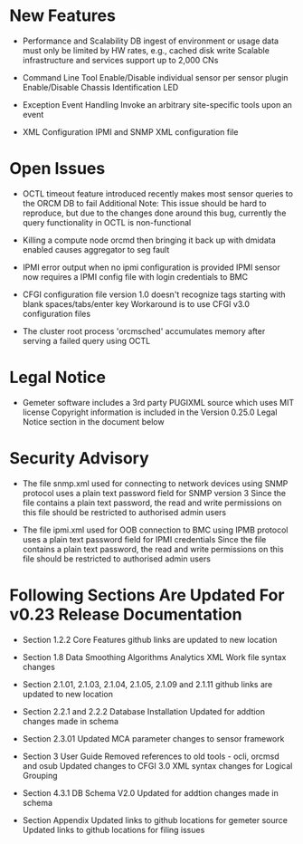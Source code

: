 New Features
============

* Performance and Scalability
  DB ingest of environment or usage data must only be limited by HW rates, e.g., cached disk write
  Scalable infrastructure and services support up to 2,000 CNs

* Command Line Tool
  Enable/Disable individual sensor per sensor plugin
  Enable/Disable Chassis Identification LED

* Exception Event Handling
  Invoke an arbitrary site-specific tools upon an event

* XML Configuration
  IPMI and SNMP XML configuration file


Open Issues
===========

* OCTL timeout feature introduced recently makes most sensor queries to the ORCM DB to fail
  Additional Note: This issue should be hard to reproduce, but due to the changes done around this bug, currently the query functionality in OCTL is non-functional

* Killing a compute node orcmd then bringing it back up with dmidata enabled causes aggregator to seg fault

* IPMI error output when no ipmi configuration is provided
  IPMI sensor now requires a IPMI config file with login credentials to BMC

* CFGI configuration file version 1.0 doesn't recognize tags starting with blank spaces/tabs/enter key
  Workaround is to use CFGI v3.0 configuration files

* The cluster root process 'orcmsched' accumulates memory after serving a failed query using OCTL


Legal Notice
============

* Gemeter software includes a 3rd party PUGIXML source which uses MIT license
  Copyright information is included in the Version 0.25.0 Legal Notice section in the document below


Security Advisory
=================

* The file snmp.xml used for connecting to network devices using SNMP protocol uses a plain text password field for SNMP version 3
  Since the file contains a plain text password, the read and write permissions on this file should be restricted to authorised admin users

* The file ipmi.xml used for OOB connection to BMC using IPMB protocol uses a plain text password field for IPMI credentials
 Since the file contains a plain text password, the read and write permissions on this file should be restricted to authorised admin users


Following Sections Are Updated For v0.23 Release Documentation
==============================================================

* Section 1.2.2 Core Features
  github links are updated to new location

* Section 1.8 Data Smoothing Algorithms Analytics
  XML Work file syntax changes

* Section 2.1.01, 2.1.03, 2.1.04, 2.1.05, 2.1.09 and 2.1.11
  github links are updated to new location

* Section 2.2.1 and 2.2.2 Database Installation
  Updated for addtion changes made in schema

* Section 2.3.01
  Updated MCA parameter changes to sensor framework

* Section 3 User Guide
  Removed references to old tools - ocli, orcmsd and osub
  Updated changes to CFGI 3.0
  XML syntax changes for Logical Grouping

* Section 4.3.1 DB Schema V2.0
  Updated for addtion changes made in schema

* Section Appendix
  Updated links to github locations for gemeter source
  Updated links to github locations for filing issues

